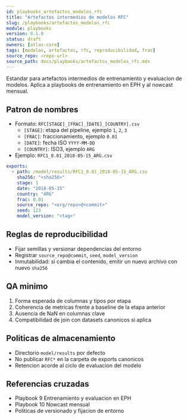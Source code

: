 ```yaml
---
id: playbooks_artefactos_modelos_rfc
title: "Artefactos intermedios de modelos RFC"
slug: /playbooks/artefactos_modelos_rfc
module: playbooks
version: 0.1.0
status: draft
owners: [atlas-core]
tags: [modelos, artefactos, rfc, reproducibilidad, frac]
source_repo: <repo-url>
source_path: docs/playbooks/artefactos_modelos_rfc.mdx
---
```



Estandar para artefactos intermedios de entrenamiento y evaluacion de modelos. Aplica a playbooks de entrenamiento en EPH y al nowcast mensual.

## Patron de nombres
- Formato: `RFC[STAGE]_[FRAC]_[DATE]_[COUNTRY].csv`
  - `[STAGE]`: etapa del pipeline, ejemplo `1`, `2`, `3`
  - `[FRAC]`: fraccionamiento, ejemplo `0.01`
  - `[DATE]`: fecha ISO `YYYY-MM-DD`
  - `[COUNTRY]`: ISO3, ejemplo `ARG`
- Ejemplo: `RFC1_0.01_2018-05-15_ARG.csv`

~~~yaml
exports:
  - path: /model/results/RFC1_0.01_2018-05-15_ARG.csv
    sha256: "<sha256>"
    stage: 1
    date: "2018-05-15"
    country: "ARG"
    frac: 0.01
    source_repo: "<org/repo>@<commit>"
    seed: 123
    model_version: "<tag>"
~~~

## Reglas de reproducibilidad

* Fijar semillas y versionar dependencias del entorno
* Registrar `source_repo@commit`, `seed`, `model_version`
* Inmutabilidad: si cambia el contenido, emitir un nuevo archivo con nuevo `sha256`

## QA minimo

1. Forma esperada de columnas y tipos por etapa
2. Coherencia de metricas frente a baseline de la etapa anterior
3. Ausencia de NaN en columnas clave
4. Compatibilidad de join con datasets canonicos si aplica

## Politicas de almacenamiento

* Directorio `model/results` por defecto
* No publicar `RFC*` en la carpeta de exports canonicos
* Retencion acorde al ciclo de evaluacion del modelo

## Referencias cruzadas

* Playbook 9 Entrenamiento y evaluacion en EPH
* Playbook 10 Nowcast mensual
* Politicas de versionado y fijacion de entorno

~~~
